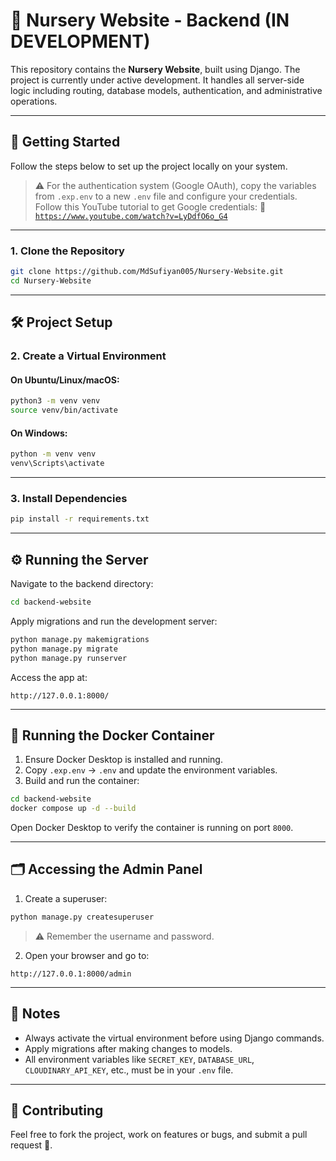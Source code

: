 # 🌱 Nursery Website - Backend (IN DEVELOPMENT)

This repository contains the **Nursery Website**, built using Django. The project is currently under active development. It handles all server-side logic including routing, database models, authentication, and administrative operations.

---

## 🚀 Getting Started

Follow the steps below to set up the project locally on your system.

> ⚠️ For the authentication system (Google OAuth), copy the variables from `.exp.env` to a new `.env` file and configure your credentials.
> Follow this YouTube tutorial to get Google credentials:
> 🎥 [`https://www.youtube.com/watch?v=LyDdfO6o_G4`](https://www.youtube.com/watch?v=LyDdfO6o_G4)

---

### 1. Clone the Repository

```bash
git clone https://github.com/MdSufiyan005/Nursery-Website.git
cd Nursery-Website
```

---

## 🛠️ Project Setup

### 2. Create a Virtual Environment

#### On Ubuntu/Linux/macOS:

```bash
python3 -m venv venv
source venv/bin/activate
```

#### On Windows:

```bash
python -m venv venv
venv\Scripts\activate
```

---

### 3. Install Dependencies

```bash
pip install -r requirements.txt
```

---

## ⚙️ Running the Server

Navigate to the backend directory:

```bash
cd backend-website
```

Apply migrations and run the development server:

```bash
python manage.py makemigrations
python manage.py migrate
python manage.py runserver
```

Access the app at:

```
http://127.0.0.1:8000/
```

---

## 🐳 Running the Docker Container

1. Ensure Docker Desktop is installed and running.
2. Copy `.exp.env` → `.env` and update the environment variables.
3. Build and run the container:

```bash
cd backend-website
docker compose up -d --build
```

Open Docker Desktop to verify the container is running on port `8000`.

---

## 🗂️ Accessing the Admin Panel

1. Create a superuser:

```bash
python manage.py createsuperuser
```

> ⚠️ Remember the username and password.

2. Open your browser and go to:

```
http://127.0.0.1:8000/admin
```

---

## 📌 Notes

* Always activate the virtual environment before using Django commands.
* Apply migrations after making changes to models.
* All environment variables like `SECRET_KEY`, `DATABASE_URL`, `CLOUDINARY_API_KEY`, etc., must be in your `.env` file.

---

## 🤝 Contributing

Feel free to fork the project, work on features or bugs, and submit a pull request 🚀.
